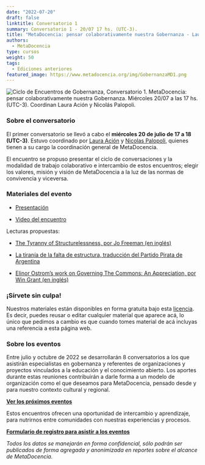 ```yaml
---
date: "2022-07-20"
draft: false
linktitle: Conversatorio 1
summary: Conversatorio 1 - 20/07 17 hs. (UTC-3). 
title: "MetaDocencia: pensar colaborativamente nuestra Gobernanza - Laura Ación y Nicolás Palopoli"
authors:
  - MetaDocencia
type: cursos
weight: 50
tags:
  - Ediciones anteriores
featured_image: https://www.metadocencia.org/img/GobernanzaMD1.png
---
```


![Ciclo de Encuentros de Gobernanza, Conversatorio 1. MetaDocencia: pensar colaborativamente nuestra Gobernanza. Miércoles 20/07 a las 17 hs. (UTC-3). Coordinan Laura Ación y Nicolás Palopoli.](https://www.metadocencia.org/img/GobernanzaMD1.jpg)

### Sobre el conversatorio

El primer conversatorio se llevó a cabo el **miércoles 20 de julio de 17 a 18 (UTC-3)**. Estuvo coordinado por [Laura Ación](https://www.metadocencia.org/authors/lacion/) y [Nicolas Palopoli](https://www.metadocencia.org/authors/npalopoli/), quienes tienen a su cargo la coordinación general de MetaDocencia.

El encuentro se propuso presentar el ciclo de conversaciones y la modalidad de trabajo colaborativo e intercambio de estos encuentros; elegir los valores, misión y visión de MetaDocencia a la luz de las normas de convivencia y viceversa.

### Materiales del evento

- [Presentación](https://docs.google.com/presentation/d/1RnoD3inpMVZ5VhHli3sb5nAUtWwVY8qwmBBqtb0Ql6I/edit?usp=sharing)

- [Video del encuentro](https://youtu.be/SotP_QwBDj8)

Lecturas propuestas: 

- [The Tyranny of Structurelessness, por Jo Freeman (en inglés)](https://www.jofreeman.com/joreen/tyranny.htm)

- [La tiranía de la falta de estructura, traducción del Partido Pirata de Argentina](https://utopia.partidopirata.com.ar/la_tirania_de_la_falta_de_estructuras.html)

- [Elinor Ostrom’s work on Governing The Commons: An Appreciation, por Win Grant (en inglés)](https://blogs.lse.ac.uk/lsereviewofbooks/2012/06/17/elinor-ostroms-work-on-governing-the-commons-an-appreciation/)

### ¡Sírvete sin culpa!

Nuestros materiales están disponibles en forma gratuita bajo esta [licencia](https://creativecommons.org/licenses/by/4.0/deed.es). Es decir, puedes reusar o editar cualquier material que aparece acá, lo único que pedimos a cambio es que cuando tomes material de acá incluyas una referencia a esta página web.

### Sobre los eventos

Entre julio y octubre de 2022 se desarrollarán 8 conversatorios a los que asistirán especialistas en gobernanza y referentes de organizaciones y proyectos vinculados a la educación y el conocimiento abierto. Los aportes durante estas reuniones contribuirán a darle forma a un modelo de organización como el que deseamos para MetaDocencia, pensado desde y para nuestro contexto cultural y regional. 

**[Ver los próximos eventos](https://www.metadocencia.org/eventos)**

Estos encuentros ofrecen una oportunidad de intercambio y aprendizaje, para nutrirnos entre comunidades con nuestras experiencias y procesos.

**[Formulario de registro para asistir a los eventos](https://docs.google.com/forms/d/e/1FAIpQLSfUHrL4F10zWwOuRKW0I8y-_7YT1p8PslzIk7jLBuoR41Hs-Q/viewform)**

*Todos los datos se manejarán en forma confidencial, sólo podrán ser publicados de forma agregada y anonimizada en reportes sobre el alcance de MetaDocencia.*